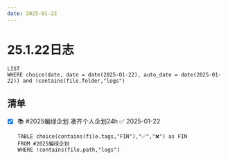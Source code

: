 ```yaml
---
date: 2025-01-22
---
```


# 25.1.22日志

```dataview
LIST
WHERE choice(date, date = date(2025-01-22), auto_date = date(2025-01-22)) and !contains(file.folder,"logs")
```

## 清单

- [x] 📚 #2025蝙绿企划 凑齐个人企划24h ✅ 2025-01-22

    ```dataview
    TABLE choice(contains(file.tags,"FIN"),"✅","❌") as FIN
    FROM #2025蝙绿企划
    WHERE !contains(file.path,"logs")
    ```
